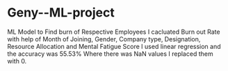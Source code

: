 # Geny--ML-project
ML Model to Find burn of Respective Employees 
I cacluated Burn out Rate with help of Month of Joining, Gender, Company type, Designation, Resource Allocation and Mental Fatigue Score
I used linear regression and the accuracy was 55.53% 
Where there was NaN values I replaced them with 0.
